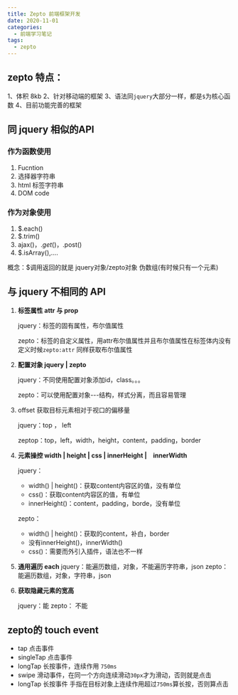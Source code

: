 ```yaml
---
title: Zepto 前端框架开发
date: 2020-11-01
categories:
  - 前端学习笔记
tags: 
  - zepto
---
```

## zepto 特点：

1、体积 8kb
2、针对移动端的框架
3、语法同`jquery`大部分一样，都是`$`为核心函数
4、目前功能完善的框架

## 同 jquery 相似的API

### 作为函数使用

1. Fucntion
2. 选择器字符串
3. html 标签字符串
4. DOM code

### 作为对象使用

1. $.each()
2. $.trim()
3. ajax()，$.get()，$.post()
4. $.isArray(),....

概念：$调用返回的就是 jquery对象/zepto对象 伪数组(有时候只有一个元素)

## 与 jquery 不相同的 API

1. **标签属性 attr 与 prop**

   jquery：标签的固有属性，布尔值属性

   zepto：标签的自定义属性，用attr布尔值属性并且布尔值属性在标签体内没有定义时候`zepto:attr` 同样获取布尔值属性

2. **配置对象 jquery | zepto**

   jquery：不同使用配置对象添加id，class。。。

   zepto：可以使用配置对象---结构，样式分离，而且容易管理

3. offset 获取目标元素相对于视口的偏移量

   jquery：top ， left

   zeptop：top，left，width，height，content，padding，border

4. **元素操控 width | height | css | innerHeight |　innerWidth**

   jquery：

   - width() | height()：获取content内容区的值，没有单位
   - css()：获取content内容区的值，有单位
   - innerHeight()：content，padding，borde，没有单位

   zepto：

   - width() | height()：获取的content，补白，border
   - 没有innerHeight()，innerWidth()
   - css()：需要而外引入插件，语法也不一样

5. **通用遍历 each**
   jquery：能遍历数组，对象，不能遍历字符串，json
   zepto：能遍历数组，对象，字符串，json

6. **获取隐藏元素的宽高**

   jquery：能
   zepto： 不能

## zepto的 touch event

- tap 点击事件
- singleTap 点击事件
- longTap 长按事件，连续作用 `750ms`
- swipe 滑动事件，在同一个方向连续滑动`30px`才为滑动，否则就是点击
- longTap 长按事件 手指在目标对象上连续作用超过`750ms`算长按，否则算点击